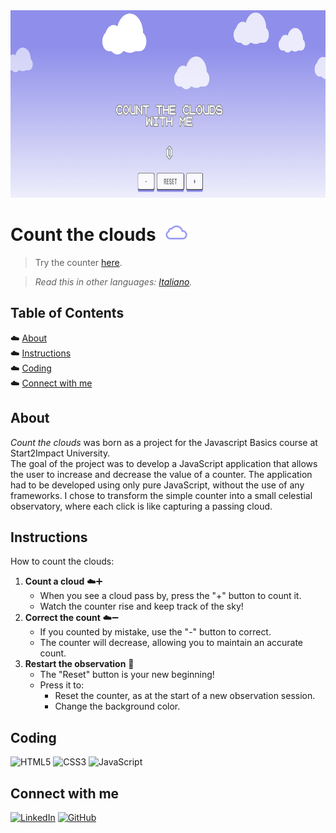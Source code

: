 <img src="/assets/img/counttheclouds_screenshot.png" height="300px" alt="screenshot of the website">

# Count the clouds &nbsp;<img src="/assets/img/icons8-cloud-32.png" height="27px">

> Try the counter <a href="https://counttheclouds.netlify.app/">here</a>.

> *Read this in other languages: [Italiano](README.md).*

## Table of Contents
☁️  [About](#about)<br>
☁️  [Instructions](#instructions)<br>
☁️  [Coding](#coding)<br>
☁️  [Connect with me](#connect-with-me)

## About
*Count the clouds* was born as a project for the Javascript Basics course at Start2Impact University.<br>
The goal of the project was to develop a JavaScript application that allows the user to increase and decrease the value of a counter. The application had to be developed using only pure JavaScript, without the use of any frameworks.
I chose to transform the simple counter into a small celestial observatory, where each click is like capturing a passing cloud.

## Instructions
How to count the clouds:
1. **Count a cloud** ☁️➕
   - When you see a cloud pass by, press the "+" button to count it.
   - Watch the counter rise and keep track of the sky!
2. **Correct the count** ☁️➖
   - If you counted by mistake, use the "-" button to correct.
   - The counter will decrease, allowing you to maintain an accurate count.
3. **Restart the observation** 🔄
   - The "Reset" button is your new beginning!
   - Press it to:
     - Reset the counter, as at the start of a new observation session.
     - Change the background color.

## Coding
![HTML5](https://img.shields.io/badge/html5-%23E34F26.svg?style=for-the-badge&logo=html5&logoColor=white)
![CSS3](https://img.shields.io/badge/css3-%231572B6.svg?style=for-the-badge&logo=css3&logoColor=white)
![JavaScript](https://img.shields.io/badge/javascript-%23323330.svg?style=for-the-badge&logo=javascript&logoColor=%23F7DF1E)

## Connect with me
[![LinkedIn](https://img.shields.io/badge/linkedin-%230077B5.svg?style=for-the-badge&logo=linkedin&logoColor=white)](https://www.linkedin.com/in/elena-scopazzo/)
[![GitHub](https://img.shields.io/badge/github-%23121011.svg?style=for-the-badge&logo=github&logoColor=white)](https://github.com/elena-scopazzo)
